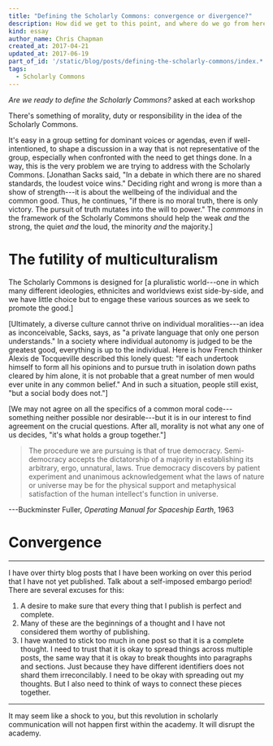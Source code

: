 ```yaml
---
title: "Defining the Scholarly Commons: convergence or divergence?"
description: How did we get to this point, and where do we go from here?
kind: essay
author_name: Chris Chapman
created_at: 2017-04-21
updated_at: 2017-06-19
part_of_id: '/static/blog/posts/defining-the-scholarly-commons/index.*'
tags:
  - Scholarly Commons
---
```


_Are we ready to define the Scholarly Commons?_ asked at each workshop

There's something of morality, duty or responsibility in the idea of the
Scholarly Commons.

It's easy in a group setting for dominant voices or agendas, even if
well-intentioned, to shape a discussion in a way that is not representative of
the group, especially when confronted with the need to get things done. In a
way, this is the very problem we are trying to address with the Scholarly
Commons. [Jonathan Sacks said, "In a debate in which there are no shared
standards, the loudest voice wins." Deciding right and wrong is more than a
show of strength---it is about the wellbeing of the individual and the common
good. Thus, he continues, "if there is no moral truth, there is only victory.
The pursuit of truth mutates into the will to power." The _commons_ in the
framework of the Scholarly Commons should help the weak _and_ the strong, the
quiet _and_ the loud, the minority _and_ the majority.]

# The futility of multiculturalism

The Scholarly Commons is designed for [a pluralistic world---one in which many
different ideologies, ethnicites and worldviews exist side-by-side, and we have
little choice but to engage these various sources as we seek to promote the
good.]

[Ultimately, a diverse culture cannot thrive on individual moralities---an idea
as inconceivable, Sacks, says, as "a private language that only one person
understands." In a society where individual autonomy is judged to be the
greatest good, everything is up to the individual. Here is how French thinker
Alexis de Tocqueville described this lonely quest: "If each undertook himself
to form all his opinions and to pursue truth in isolation down paths cleared by
him alone, it is not probable that a great number of men would ever unite in
any common belief." And in such a situation, people still exist, "but a social
body does not."]

[We may not agree on all the specifics of a common moral code---something
neither possible nor desirable---but it is in our interest to find agreement on
the crucial questions. After all, morality is not what any one of us decides,
"it's what holds a group together."]

> The procedure we are pursuing is that of true democracy. Semi-democracy
> accepts the dictatorship of a majority in establishing its arbitrary, ergo,
> unnatural, laws. True democracy discovers by patient experiment and unanimous
> acknowledgement what the laws of nature or universe may be for the physical
> support and metaphysical satisfaction of the human intellect's function in
> universe.

<figcaption>---Buckminster Fuller, <cite>Operating Manual for Spaceship Earth</cite>, 1963</figcaption>

# Convergence

---

I have over thirty blog posts that I have been working on over this period that
I have not yet published. Talk about a self-imposed embargo period! There are
several excuses for this:

1. A desire to make sure that every thing that I publish is perfect and
   complete.
2. Many of these are the beginnings of a thought and I have not considered them
   worthy of publishing.
3. I have wanted to stick too much in one post so that it is a complete
   thought. I need to trust that it is okay to spread things across multiple
   posts, the same way that it is okay to break thoughts into paragraphs and
   sections. Just because they have different identifiers does not shard them
   irreconcilably. I need to be okay with spreading out my thoughts. But I also
   need to think of ways to connect these pieces together.

---

It may seem like a shock to you, but this revolution in scholarly communication
will not happen first within the academy. It will disrupt the academy.

[common moral framework]: <http://www.mormonnewsroom.org/article/quest-common-moral-framework>

